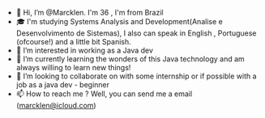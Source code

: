- 👋 Hi, I’m @Marcklen. I'm 36 , I'm from Brazil
- 🎓 I'm studying Systems Analysis and Development(Analise e Desenvolvimento de Sistemas), I also can speak in English , Portuguese (ofcourse!) and a little bit Spanish.
- 👀 I’m interested in working as a Java dev
- 🌱 I’m currently learning the wonders of this Java technology and am always willing to learn new things!
- 💞️ I’m looking to collaborate on with some internship or if possible with a job as a java dev - beginner
- 📫 How to reach me ? Well, you can send me a email (marcklen@icloud.com)

<!---
Marcklen/Marcklen is a ✨ special ✨ repository because its `README.md` (this file) appears on your GitHub profile.
You can click the Preview link to take a look at your changes.
--->
